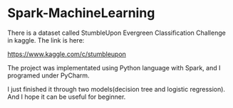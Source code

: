 # Spark-MachineLearning
There is a dataset called StumbleUpon Evergreen Classification Challenge in kaggle. The link is here:

https://www.kaggle.com/c/stumbleupon

The project was implementated using Python language with Spark, and I programed under PyCharm.

I just finished it through two models(decision tree and logistic regression). And I hope it can be useful for beginner.
